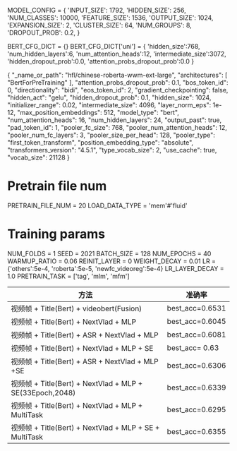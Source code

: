 MODEL_CONFIG = {
    'INPUT_SIZE': 1792,
    'HIDDEN_SIZE': 256,
    'NUM_CLASSES': 10000,
    'FEATURE_SIZE': 1536,
    'OUTPUT_SIZE': 1024,
    'EXPANSION_SIZE': 2,
    'CLUSTER_SIZE': 64,
    'NUM_GROUPS': 8,
    'DROPOUT_PROB': 0.2,
}

BERT_CFG_DICT = {}
BERT_CFG_DICT['uni'] = {
    'hidden_size':768,
    'num_hidden_layers':6,
    'num_attention_heads':12,
    'intermediate_size':3072,
    'hidden_dropout_prob':0.0,
    'attention_probs_dropout_prob':0.0
}


{
  "_name_or_path": "hfl/chinese-roberta-wwm-ext-large",
  "architectures": [
    "BertForPreTraining"
  ],
  "attention_probs_dropout_prob": 0.1,
  "bos_token_id": 0,
  "directionality": "bidi",
  "eos_token_id": 2,
  "gradient_checkpointing": false,
  "hidden_act": "gelu",
  "hidden_dropout_prob": 0.1,
  "hidden_size": 1024,
  "initializer_range": 0.02,
  "intermediate_size": 4096,
  "layer_norm_eps": 1e-12,
  "max_position_embeddings": 512,
  "model_type": "bert",
  "num_attention_heads": 16,
  "num_hidden_layers": 24,
  "output_past": true,
  "pad_token_id": 1,
  "pooler_fc_size": 768,
  "pooler_num_attention_heads": 12,
  "pooler_num_fc_layers": 3,
  "pooler_size_per_head": 128,
  "pooler_type": "first_token_transform",
  "position_embedding_type": "absolute",
  "transformers_version": "4.5.1",
  "type_vocab_size": 2,
  "use_cache": true,
  "vocab_size": 21128
}


# Pretrain file num
PRETRAIN_FILE_NUM = 20
LOAD_DATA_TYPE = 'mem'#'fluid'
# Training params
NUM_FOLDS = 1
SEED = 2021
BATCH_SIZE = 128
NUM_EPOCHS = 40
WARMUP_RATIO = 0.06
REINIT_LAYER = 0
WEIGHT_DECAY = 0.01
LR = {'others':5e-4, 'roberta':5e-5, 'newfc_videoreg':5e-4}
LR_LAYER_DECAY = 1.0
PRETRAIN_TASK = ['tag', 'mlm', 'mfm']

| 方法 | 准确率|
| ---- | ---- |
| 视频帧 + Title(Bert) + videobert(Fusion)                 |  best_acc=0.6531      
| 视频帧 + Title(Bert) + NextVlad + MLP                    |  best_acc=0.6045
| 视频帧 + Title(Bert) + ASR + NextVlad + MLP              |  best_acc=0.6081
| 视频帧 + Title(Bert) + NextVlad + MLP + SE               |  best_acc=  0.63
| 视频帧 + Title(Bert) + ASR + NextVlad + MLP +SE          |  best_acc=0.6306
| 视频帧 + Title(Bert) + NextVlad + MLP + SE(33Epoch,2048) |  best_acc=0.6339
| 视频帧 + Title(Bert) + NextVlad + MLP + MultiTask        |  best_acc=0.6295
| 视频帧 + Title(Bert) + NextVlad + MLP + SE + MultiTask   |  best_acc=0.6355
